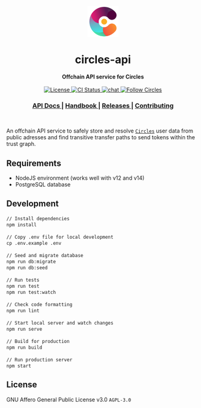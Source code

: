<div align="center">
	<img width="80" src="https://raw.githubusercontent.com/CirclesUBI/.github/main/assets/logo.svg" />
</div>

<h1 align="center">circles-api</h1>

<div align="center">
 <strong>
   Offchain API service for Circles
 </strong>
</div>

<br />

<div align="center">
  <!-- Licence -->
  <a href="https://github.com/CirclesUBI/circles-api/blob/main/LICENSE">
    <img src="https://img.shields.io/github/license/CirclesUBI/circles-api?style=flat-square&color=%23cc1e66" alt="License" height="18">
  </a>
  <!-- CI status -->
  <a href="https://github.com/CirclesUBI/circles-api/actions/workflows/run-tests.yml">
    <img src="https://img.shields.io/github/workflow/status/CirclesUBI/circles-api/run-tests?label=tests&style=flat-square&color=%2347cccb" alt="CI Status" height="18">
  </a>
  <!-- Discourse -->
  <a href="https://aboutcircles.com/">
    <img src="https://img.shields.io/discourse/topics?server=https%3A%2F%2Faboutcircles.com%2F&style=flat-square&color=%23faad26" alt="chat" height="18"/>
  </a>
  <!-- Twitter -->
  <a href="https://twitter.com/CirclesUBI">
    <img src="https://img.shields.io/twitter/follow/circlesubi.svg?label=twitter&style=flat-square&color=%23f14d48" alt="Follow Circles" height="18">
  </a>
</div>

<div align="center">
  <h3>
    <a href="https://circlesubi.github.io/circles-api/">
      API Docs
    </a>
    <span> | </span>
    <a href="https://handbook.joincircles.net">
      Handbook
    </a>
    <span> | </span>
    <a href="https://github.com/CirclesUBI/circles-api/releases">
      Releases
    </a>
    <span> | </span>
    <a href="https://github.com/CirclesUBI/.github/blob/main/CONTRIBUTING.md">
      Contributing
    </a>
  </h3>
</div>

<br/>

An offchain API service to safely store and resolve [`Circles`] user data from public adresses and find transitive transfer paths to send tokens within the trust graph.

[`circles`]: https://joincircles.net

## Requirements

- NodeJS environment (works well with v12 and v14)
- PostgreSQL database

## Development

```
// Install dependencies
npm install

// Copy .env file for local development
cp .env.example .env

// Seed and migrate database
npm run db:migrate
npm run db:seed

// Run tests
npm run test
npm run test:watch

// Check code formatting
npm run lint

// Start local server and watch changes
npm run serve

// Build for production
npm run build

// Run production server
npm start
```

## License

GNU Affero General Public License v3.0 `AGPL-3.0`
